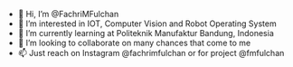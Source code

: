 - 👋 Hi, I’m @FachriMFulchan
- 👀 I’m interested in IOT, Computer Vision and Robot Operating System
- 🌱 I’m currently learning at Politeknik Manufaktur Bandung, Indonesia
- 💞️ I’m looking to collaborate on many chances that come to me
- 📫 Just reach on Instagram @fachrimfulchan or for project @fmfulchan

<!---
FachriMFulchan/FachriMFulchan is a ✨ special ✨ repository because its `README.md` (this file) appears on your GitHub profile.
You can click the Preview link to take a look at your changes.
--->
